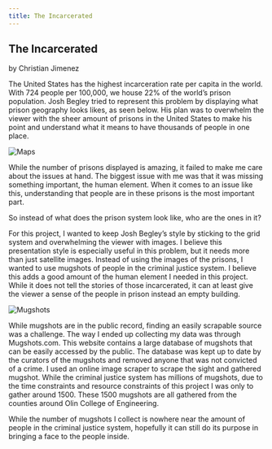 ```yaml
---
title: The Incarcerated
---
```

## The Incarcerated
by Christian Jimenez


The United States has the highest incarceration rate per capita in the world. With 724 people per 100,000, we house 22% of the world’s prison population. Josh Begley tried to represent this problem by displaying what prison geography looks likes, as seen below. His plan was to overwhelm the viewer with the sheer amount of prisons in the United States to make his point and understand what it means to have thousands of people in one place.

![Maps](https://image.ibb.co/nOOxwz/maps.png)

While the number of prisons displayed is amazing, it failed to make me care about the issues at hand. The biggest issue with me was that it was missing something important, the human element. When it comes to an issue like this, understanding that people are in these prisons is the most important part.

So instead of what does the prison system look like, who are the ones in it?

For this project, I wanted to keep Josh Begley’s style by sticking to the grid system and overwhelming the viewer with images. I believe this presentation style is especially useful in this problem, but it needs more than just satellite images. Instead of using the images of the prisons, I wanted to use mugshots of people in the criminal justice system. I believe this adds a good amount of the human element I needed in this project. While it does not tell the stories of those incarcerated, it can at least give the viewer a sense of the people in prison instead an empty building.

![Mugshots](https://image.ibb.co/fwKsUK/mug.png)

While mugshots are in the public record, finding an easily scrapable source was a challenge. The way I ended up collecting my data was through Mugshots.com. This website contains a large database of mugshots that can be easily accessed by the public. The database was kept up to date by the curators of the mugshots and removed anyone that was not convicted of a crime. I used an online image scraper to scrape the sight and gathered mugshot. While the criminal justice system has millions of mugshots, due to the time constraints and resource constraints of this project I was only to gather around 1500. These 1500 mugshots are all gathered from the counties around Olin College of Engineering.

While the number of mugshots I collect is nowhere near the amount of people in the criminal justice system, hopefully it can still do its purpose in bringing a face to the people inside.
